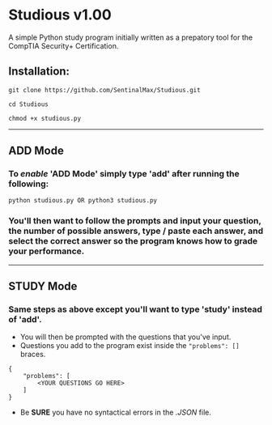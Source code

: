 # Studious v1.00
A simple Python study program initially written as a prepatory tool for the CompTIA Security+ Certification.

## Installation:
```
git clone https://github.com/SentinalMax/Studious.git
```
```
cd Studious
```
```
chmod +x studious.py
```
---
## **ADD** Mode
### To *enable* 'ADD Mode' simply type 'add' after running the following:
```
python studious.py OR python3 studious.py
```
### You'll then want to follow the prompts and input your **question**, the number of possible **answers**, type / paste each answer, and select the **correct** answer so the program knows how to grade your performance.
---

## **STUDY** Mode
### Same steps as above except you'll want to type '**study**' instead of 'add'.
- You will then be prompted with the questions that you've input.
- Questions you add to the program exist inside the `"problems": []` braces.
```
{
    "problems": [
        <YOUR QUESTIONS GO HERE>
    ]
}
```
- Be **SURE** you have no syntactical errors in the *.JSON* file. 
